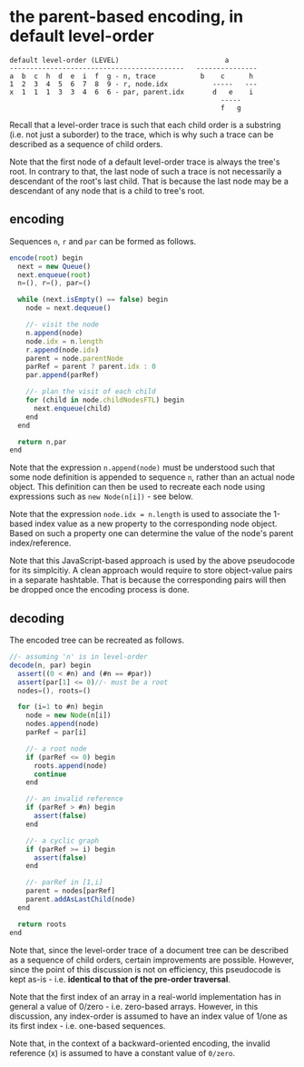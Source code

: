 
<!-- ======================================================================= -->
# the parent-based encoding, in default level-order

```
default level-order (LEVEL)                          a
-------------------------------------------   ---------------
a  b  c  h  d  e  i  f  g - n, trace           b    c      h
1  2  3  4  5  6  7  8  9 - r, node.idx           -----   ---
x  1  1  1  3  3  4  6  6 - par, parent.idx       d   e    i
                                                    -----
                                                    f   g
```

Recall that a level-order trace is such that each child order is a substring
(i.e. not just a suborder) to the trace, which is why such a trace can be
described as a sequence of child orders.

Note that the first node of a default level-order trace is always the tree's
root. In contrary to that, the last node of such a trace is not necessarily
a descendant of the root's last child. That is because the last node may be
a descendant of any node that is a child to tree's root.

<!-- ======================================================================= -->
## encoding

Sequences `n`, `r` and `par` can be formed as follows.

```js
encode(root) begin
  next = new Queue()
  next.enqueue(root)
  n=(), r=(), par=()

  while (next.isEmpty() == false) begin
    node = next.dequeue()

    //- visit the node
    n.append(node)
    node.idx = n.length
    r.append(node.idx)
    parent = node.parentNode
    parRef = parent ? parent.idx : 0
    par.append(parRef)

    //- plan the visit of each child
    for (child in node.childNodesFTL) begin
      next.enqueue(child)
    end
  end

  return n,par
end
```

Note that the expression `n.append(node)` must be understood such that some
node definition is appended to sequence `n`, rather than an actual node object.
This definition can then be used to recreate each node using expressions such
as `new Node(n[i])` - see below.

Note that the expression `node.idx = n.length` is used to associate the 1-based
index value as a new property to the corresponding node object. Based on such
a property one can determine the value of the node's parent index/reference.

Note that this JavaScript-based approach is used by the above pseudocode for
its simplcitiy. A clean approach would require to store object-value pairs
in a separate hashtable. That is because the corresponding pairs will then
be dropped once the encoding process is done.

<!-- ======================================================================= -->
## decoding

The encoded tree can be recreated as follows.

```js
//- assuming 'n' is in level-order
decode(n, par) begin
  assert((0 < #n) and (#n == #par))
  assert(par[1] <= 0)//- must be a root
  nodes=(), roots=()

  for (i=1 to #n) begin
    node = new Node(n[i])
    nodes.append(node)
    parRef = par[i]

    //- a root node
    if (parRef <= 0) begin
      roots.append(node)
      continue
    end

    //- an invalid reference
    if (parRef > #n) begin
      assert(false)
    end

    //- a cyclic graph
    if (parRef >= i) begin
      assert(false)
    end

    //- parRef in [1,i]
    parent = nodes[parRef]
    parent.addAsLastChild(node)
  end

  return roots
end
```

Note that, since the level-order trace of a document tree can be described
as a sequence of child orders, certain improvements are possible. However,
since the point of this discussion is not on efficiency, this pseudocode
is kept as-is - i.e. **identical to that of the pre-order traversal**.

Note that the first index of an array in a real-world implementation has
in general a value of 0/zero - i.e. zero-based arrays. However, in this
discussion, any index-order is assumed to have an index value of 1/one as
its first index - i.e. one-based sequences.

Note that, in the context of a backward-oriented encoding, the invalid
reference (x) is assumed to have a constant value of `0/zero`.
